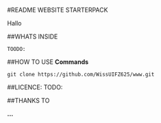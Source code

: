 #README WEBSITE STARTERPACK

Hallo

##WHATS INSIDE


	TOODO:




##HOW TO USE 
**Commands** 

	git clone https://github.com/WissUIFZ625/www.git
	
	


##LICENCE:
	TODO:
	
##THANKS TO 

**...**
